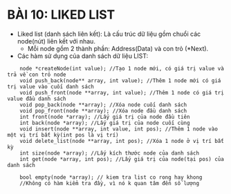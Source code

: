 # BÀI 10: LIKED LIST

- Liked list (danh sách liên kết): Là cấu trúc dữ liệu gồm chuổi các node(nút) liên kết với nhau.
    - Mỗi node gồm 2 thành phần: Address(Data) và con trỏ (*Next).
- Các hàm sử dụng của danh sách dữ liệu LIST:

```
    node *createNode(int value); //Tạo 1 node mới, có giá trị value và trả về con trỏ node
    void push_back(node** array, int value); //Thêm 1 node mới có giá trị value vào cuối danh sách 
    void push_front(node **array, int value); //Thêm 1 node có giá trị value đầu danh sách
    void pop_back(node **array); //Xóa node cuối danh sách 
    void pop_front(node **array); //Xóa node đầu danh sách 
    int front(node *array); //Lấy giá trị của node đầu tiên
    int back(node *array); //Lấy giá trị của node cuối cùng
    void insert(node **array, int value, int pos); //Thêm 1 node vào một vị trí bất kỳ(int pos là vị trí)
    void delete_list(node **array, int pos); //Xóa 1 node ở vị trí bất kỳ
    int size(node *array); //Lấy kích thước node của danh sách
    int get(node *array, int pos); //Lấy giá trị của node(tại pos) của danh sách

    bool empty(node *array); // kiem tra list co rong hay khong
    //Không có hàm kiểm tra đầy, vì nó k quan tâm đến số lượng
```

